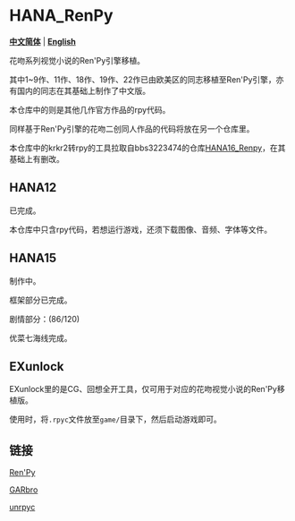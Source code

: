 # HANA_RenPy

[**中文简体**](./README.md) | [**English**](./README_en_US.md)

花吻系列视觉小说的Ren'Py引擎移植。

其中1~9作、11作、18作、19作、22作已由欧美区的同志移植至Ren'Py引擎，亦有国内的同志在其基础上制作了中文版。

本仓库中的则是其他几作官方作品的rpy代码。

同样基于Ren'Py引擎的花吻二创同人作品的代码将放在另一个仓库里。

本仓库中的krkr2转rpy的工具拉取自bbs3223474的仓库[HANA16_Renpy](https://github.com/bbs3223474/HANA16_Renpy)，在其基础上有删改。

## HANA12

已完成。

本仓库中只含rpy代码，若想运行游戏，还须下载图像、音频、字体等文件。

## HANA15

制作中。

框架部分已完成。

剧情部分：(86/120)

优菜七海线完成。

## EXunlock

EXunlock里的是CG、回想全开工具，仅可用于对应的花吻视觉小说的Ren'Py移植版。

使用时，将`.rpyc`文件放至`game/`目录下，然后启动游戏即可。

## 链接

[Ren'Py](https://github.com/renpy/renpy)

[GARbro](https://github.com/morkt/GARbro)

[unrpyc](https://github.com/CensoredUsername/unrpyc)